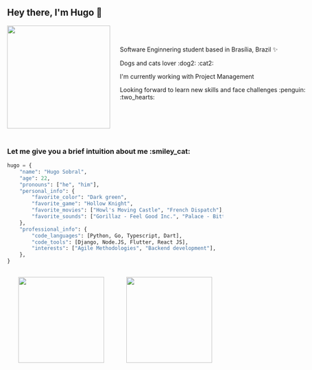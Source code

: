 <h2> Hey there, I'm Hugo 👋 </h2>

<div style="display: flex; width: 80vw; align-items: center">
    <img align="left" src="https://media.giphy.com/media/xUOxfpwk1Ghv7cEyvm/giphy.gif" width="240">
    <div>
        <p style="margin-left: 20px">Software Enginnering student based in Brasília, Brazil ✨</p> 
        <p style="margin-left: 20px">Dogs and cats lover :dog2: :cat2:</p>
        <p style="margin-left: 20px">I'm currently working with Project Management</p>
        <p style="margin-left: 20px">Looking forward to learn new skills and face challenges :penguin: :two_hearts:</p>
        <br/>
    </div>
</div>

<h3 style="padding-top: 20px;"> Let me give you a brief intuition about me :smiley_cat:</h3>

```python
hugo = {
    "name": "Hugo Sobral",
    "age": 22,
    "pronouns": ["he", "him"],
    "personal_info": {
        "favorite_color": "Dark green",
        "favorite_game": "Hollow Knight",
        "favorite_movies": ["Howl's Moving Castle", "French Dispatch"],
        "favorite_sounds": ["Gorillaz - Feel Good Inc.", "Palace - Bitter"],
    },
    "professional_info": {
        "code_languages": [Python, Go, Typescript, Dart],
        "code_tools": [Django, Node.JS, Flutter, React JS],
        "interests": ["Agile Methodologies", "Backend development"],
    },
}
```

<div style="display: flex; justify-content: center; padding-top: 15px; padding-bottom: 20px;"> 
    <div style="display: flex; justify-content: space-around; width: 75vw">
      <img height="200" src="https://github-readme-stats.vercel.app/api?username=KiSobral&count_private=true&show_icons=true&hide_border=false&line_height=20&title_color=1f8c19&icon_color=24c21b"/>
      <img height="200" src="https://github-readme-stats.vercel.app/api/top-langs/?username=KiSobral&layout=compact&title_color=1f8c19"/>
    </div>
</div>
